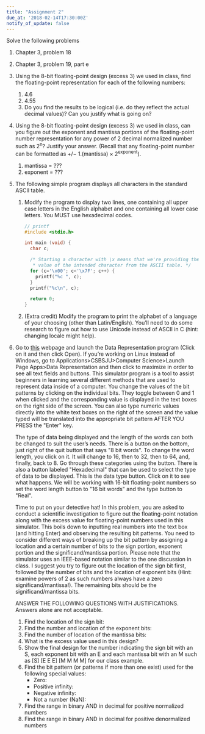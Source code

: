 ```yaml
---
title: "Assignment 2"
due_at: '2018-02-14T17:30:00Z'
notify_of_update: false
---
```


Solve the following problems

1. Chapter 3, problem 18

1. Chapter 3, problem 19, part e

1. Using the 8-bit floating-point design (excess 3) we used in class, find the
   floating-point representation for each of the following numbers:
   1. 4.6
   1. 4.55
   1. Do you find the results to be logical (i.e. do they reflect the actual
      decimal values)? Can you justify what is going on?

1. Using the 8-bit floating-point design (excess 3) we used in class, can you
   figure out the exponent and mantissa portions of the floating-point number
   representation for any power of 2 decimal normalized number such as
    2<sup>n</sup>? Justify your answer. (Recall that any floating-point number
    can be formatted as +/&minus; 1.(mantissa) &times; 2<sup>exponent</sup>).
   1. mantissa = ???
   1. exponent = ???

1. The following simple program displays all characters in the standard ASCII
   table.
   1. Modify the program to display two lines, one containing all upper case
      letters in the English alphabet and one containing all lower case letters.
      You MUST use hexadecimal codes.
      ```c
      // printf
      #include <stdio.h>

      int main (void) {
        char c;

        /* Starting a character with \x means that we're providing the hexadecimal
         * value of the intended character from the ASCII table. */
        for (c='\x00'; c<'\x7F'; c++) {
          printf("%c ", c);
        }
        printf("%c\n", c);

        return 0;
      }
      ```
   1. (Extra credit) Modify the program to print the alphabet of a language of
      your choosing (other than Latin/English). You’ll need to do some research
      to figure out how to use Unicode instead of ASCII in C (hint: changing
      locale might help).

1. Go to
   [this](http://www.csbsju.edu/computerscience/curriculum/launch/default.htm)
   webpage and launch the Data Representation program (Click on it and then
   click Open). If you’re working on Linux instead of Windows, go to
   Applications\>CSBSJU\>Computer Science\>Launch Page Apps\>Data Representation
   and then click to maximize in order to see all text fields and buttons. This
   simulator program is a tool to assist beginners in learning several different
   methods that are used to represent data inside of a computer. You change the
   values of the bit patterns by clicking on the individual bits. They toggle
   between 0 and 1 when clicked and the corresponding value is displayed in the
   text boxes on the right side of the screen. You can also type numeric values
   directly into the white text boxes on the right of the screen and the value
   typed will be translated into the appropriate bit pattern AFTER YOU PRESS the
   "Enter" key.

   The type of data being displayed and the length of the words can both be
   changed to suit the user’s needs. There is a button on the bottom, just right
   of the quit button that says "8 bit words". To change the word length, you
   click on it. It will change to 16, then to 32, then to 64, and, finally, back
   to 8. Go through these categories using the button. There is also a button
   labeled "Hexadecimal" that can be used to select the type of data to be
   displayed. This is the data type button. Click on it to see what happens. We
   will be working with 16-bit floating-point numbers so set the word length
   button to "16 bit words" and the type button to "Real".

   Time to put on your detective hat! In this problem, you are asked to conduct
   a scientific investigation to figure out the floating-point notation along
   with the excess value for floating-point numbers used in this simulator. This
   boils down to inputting real numbers into the text box (and hitting Enter)
   and observing the resulting bit patterns. You need to consider different ways
   of breaking up the bit pattern by assigning a location and a certain number
   of bits to the sign portion, exponent portion and the significand/mantissa
   portion. Please note that the simulator uses an IEEE-based notation similar
   to the one discussion in class. I suggest you try to figure out the location
   of the sign bit first, followed by the number of bits and the location of
   exponent bits (Hint: examine powers of 2 as such numbers always have a zero
   significand/mantissa!). The remaining bits should be the
   significand/mantissa bits.

   ANSWER THE FOLLOWING QUESTIONS WITH JUSTIFICATIONS. Answers alone are not
   acceptable.
   1. Find the location of the sign bit:
   1. Find the number and location of the exponent bits:
   1. Find the number of location of the mantissa bits:
   1. What is the excess value used in this design?
   1. Show the final design for the number indicating the sign bit with an S,
      each exponent bit with an E and each mantissa bit with an M such as [S] [E
      E E] [M M M M] for our class example.
   1. Find the bit pattern (or patterns if more than one exist) used for the
      following special values:
      * Zero:
      * Positive infinity:
      * Negative infinity:
      * Not a number (NaN):
   1. Find the range in binary AND in decimal for positive normalized numbers
   1. Find the range in binary AND in decimal for positive denormalized numbers
